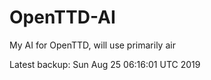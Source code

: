 # OpenTTD-AI
My AI for OpenTTD, will use primarily air

Latest backup: Sun Aug 25 06:16:01 UTC 2019

